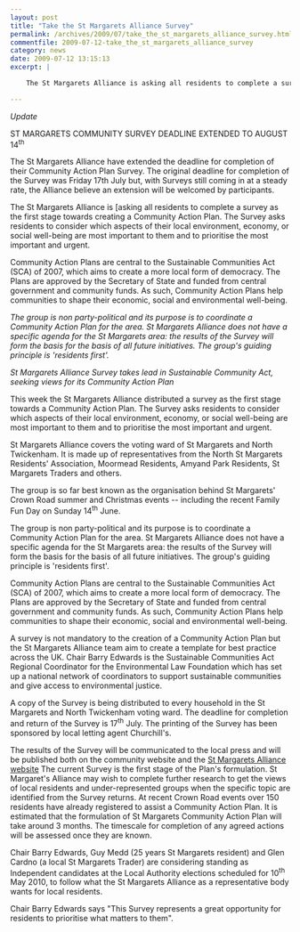 ```yaml
---
layout: post
title: "Take the St Margarets Alliance Survey"
permalink: /archives/2009/07/take_the_st_margarets_alliance_survey.html
commentfile: 2009-07-12-take_the_st_margarets_alliance_survey
category: news
date: 2009-07-12 13:15:13
excerpt: |

    The St Margarets Alliance is asking all residents to complete a survey</a> as the first stage towards creating a Community Action Plan.  The Survey asks residents to consider which aspects of their local environment, economy, or social well-being are most important to them and to prioritise the most important and urgent.

---
```


*Update*

ST MARGARETS COMMUNITY SURVEY DEADLINE EXTENDED TO AUGUST 14<sup>th</sup>

The St Margarets Alliance have extended the deadline for completion of their Community Action Plan Survey. The original deadline for completion of the Survey was Friday 17th July but, with Surveys still coming in at a steady rate, the Alliance believe an extension will be welcomed by participants.

<div markdown="1" class="box">

The St Margarets Alliance is [asking all residents to complete a survey as the first stage towards creating a Community Action Plan. The Survey asks residents to consider which aspects of their local environment, economy, or social well-being are most important to them and to prioritise the most important and urgent.

Community Action Plans are central to the Sustainable Communities Act (SCA) of 2007, which aims to create a more local form of democracy. The Plans are approved by the Secretary of State and funded from central government and community funds. As such, Community Action Plans help communities to shape their economic, social and environmental well-being.

*The group is non party-political and its purpose is to coordinate a Community Action Plan for the area. St Margarets Alliance does not have a specific agenda for the St Margarets area: the results of the Survey will form the basis for the basis of all future initiatives. The group's guiding principle is 'residents first'.*


</div>

*St Margarets Alliance Survey takes lead in Sustainable Community Act, seeking views for its Community Action Plan*

This week the St Margarets Alliance distributed a survey as the first stage towards a Community Action Plan. The Survey asks residents to consider which aspects of their local environment, economy, or social well-being are most important to them and to prioritise the most important and urgent.

St Margarets Alliance covers the voting ward of St Margarets and North Twickenham. It is made up of representatives from the North St Margarets Residents' Association, Moormead Residents, Amyand Park Residents, St Margarets Traders and others.

The group is so far best known as the organisation behind St Margarets' Crown Road summer and Christmas events -- including the recent Family Fun Day on Sunday 14<sup>th</sup> June.

The group is non party-political and its purpose is to coordinate a Community Action Plan for the area. St Margarets Alliance does not have a specific agenda for the St Margarets area: the results of the Survey will form the basis for the basis of all future initiatives. The group's guiding principle is 'residents first'.

Community Action Plans are central to the Sustainable Communities Act (SCA) of 2007, which aims to create a more local form of democracy. The Plans are approved by the Secretary of State and funded from central government and community funds. As such, Community Action Plans help communities to shape their economic, social and environmental well-being.

A survey is not mandatory to the creation of a Community Action Plan but the St Margarets Alliance team aim to create a template for best practice across the UK. Chair Barry Edwards is the Sustainable Communities Act Regional Coordinator for the Environmental Law Foundation which has set up a national network of coordinators to support sustainable communities and give access to environmental justice.

A copy of the Survey is being distributed to every household in the St Margarets and North Twickenham voting ward. The deadline for completion and return of the Survey is 17<sup>th</sup> July. The printing of the Survey has been sponsored by local letting agent Churchill's.

The results of the Survey will be communicated to the local press and will be published both on the community website and the [St Margarets Alliance website](http://www.stmargaretsalliance.com) The current Survey is the first stage of the Plan's formulation. St Margaret's Alliance may wish to complete further research to get the views of local residents and under-represented groups when the specific topic are identified from the Survey returns. At recent Crown Road events over 150 residents have already registered to assist a Community Action Plan. It is estimated that the formulation of St Margarets Community Action Plan will take around 3 months. The timescale for completion of any agreed actions will be assessed once they are known.

Chair Barry Edwards, Guy Medd (25 years St Margarets resident) and Glen Cardno (a local St Margarets Trader) are considering standing as Independent candidates at the Local Authority elections scheduled for 10<sup>th</sup> May 2010, to follow what the St Margarets Alliance as a representative body wants for local residents.

Chair Barry Edwards says "This Survey represents a great opportunity for residents to prioritise what matters to them".
